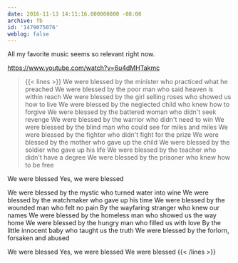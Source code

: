 ```yaml
---
date: 2016-11-13 14:11:16.000000000 -08:00
archive: fb
id: '1479075076'
weblog: false
---
```


All my favorite music seems so relevant right now. 

https://www.youtube.com/watch?v=6u4dMHTakmc

> {{< lines >}}
We were blessed by the minister who practiced what he preached
We were blessed by the poor man who said heaven is within reach 
We were blessed by the girl selling roses who showed us how to live 
We were blessed by the neglected child who knew how to forgive 
We were blessed by the battered woman who didn't seek revenge 
We were blessed by the warrior who didn't need to win 
We were blessed by the blind man who could see for miles and miles 
We were blessed by the fighter who didn't fight for the prize 
We were blessed by the mother who gave up the child 
We were blessed by the soldier who gave up his life 
We were blessed by the teacher who didn't have a degree 
We were blessed by the prisoner who knew how to be free 

We were blessed 
Yes, we were blessed 

We were blessed by the mystic who turned water into wine 
We were blessed by the watchmaker who gave up his time 
We were blessed by the wounded man who felt no pain 
By the wayfaring stranger who knew our names 
We were blessed by the homeless man who showed us the way home 
We were blessed by the hungry man who filled us with love 
By the little innocent baby who taught us the truth 
We were blessed by the forlorn, forsaken and abused 

We were blessed
Yes, we were blessed 
We were blessed
{{< /lines >}}